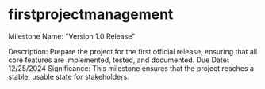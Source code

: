 # firstprojectmanagement

Milestone Name: "Version 1.0 Release"

Description: Prepare the project for the first official release, ensuring that all core features are implemented, tested, and documented.
Due Date: 12/25/2024
Significance: This milestone ensures that the project reaches a stable, usable state for stakeholders.

